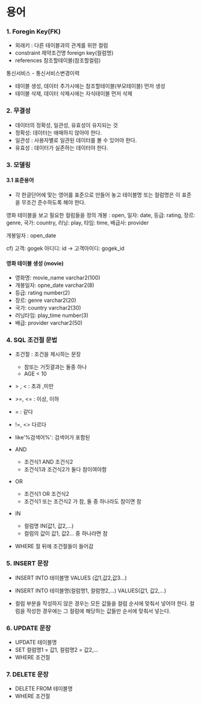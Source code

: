 # 용어

### 1. Foregin Key(FK)

- 외래키 : 다른 테이블과의 관계를 위한 컬럼
- constraint 제약조건명 foreign key(컬럼명)
- references 참조할테이블(참조할컬럼)

통신서비스 - 통신서비스변경이력

- 테이블 생성, 데이터 추가시에는 참조할테이블(부모테이블) 먼저 생성
- 테이블 삭제, 데이터 삭제시에는 자식테이블 먼저 삭제

### 2. 무결성

- 데이터의 정확성, 일관성, 유효성이 유지되는 것
- 정확성: 데이터는 애매하지 않아야 한다.
- 일관성 : 사용자별로 일관된 데이터를 볼 수 있어야 한다.
- 유효성 : 데이터가 실존하는 데이터야 한다.

### 3. 모델링

#### 3.1 표준용어

- 각 한글단어에 맞는 영어를 표준으로 만들어 놓고 테이블명 또는 컬럼명은 이 표준을 무조건 준수하도록 해야 한다.

영화 테이블을 보고 필요한 컬럼들을 정의
개봉 : open, 일자: date, 등급: rating, 장르: genre, 국가: country, 러닝: play, 타임: time, 배급사: provider

개봉일자 : open_date

cf) 고객: gogek 아디디: id -> 고객아이디: gogek_id

#### 영화 테이블 생성 (movie)

- 영화명: movie_name varchar2(100)
- 개봉일자: opne_date varchar2(8)
- 등급: rating number(2)
- 장르: genre varchar2(20)
- 국가: country varchar2(30)
- 러닝타임: play_time number(3)
- 배급: provider varchar2(50)

### 4. SQL 조건절 문법

- 조건절 : 조건을 제시하는 문장

  - 참또는 거짓결과는 둘중 하나
  - AGE < 10

- \> , < : 초과 ,미만
- \>=, <= : 이상, 이하
- = : 같다
- !=, <> 다르다
- like'%검색어%': 검색어가 포함된

- AND

  - 조건식1 AND 조건식2
  - 조건식1과 조건식2가 둘다 참이여야함

- OR

  - 조건식1 OR 조건식2
  - 조건식1 또는 조건식2 가 참, 둘 중 하나라도 참이면 참

- IN

  - 컬럼명 IN(값1, 값2,...)
  - 컬럼의 값이 값1, 값2... 중 하나라면 참

- WHERE 절 뒤에 조건절들이 들어감

### 5. INSERT 문장

- INSERT INTO 테이블명 VALUES (값1,값2,값3...)
- INSERT INTO 테이블명(컬럼명1, 컬럼명2,...) VALUES(값1, 값2,...)

- 컬럼 부분을 작성하지 않은 경우는 모든 값들을 컬럼 순서에 맞춰서 넣어야 한다. 컬럼을 작성한 경우에는 그 컬럼에 해당하는 값들만 순서에 맞춰서 넣는다.

### 6. UPDATE 문장

- UPDATE 테이블명
- SET 컬럼명1 = 값1, 컬럼명2 = 값2,...
- WHERE 조건절

### 7. DELETE 문장

- DELETE FROM 테이블명
- WHERE 조건절
